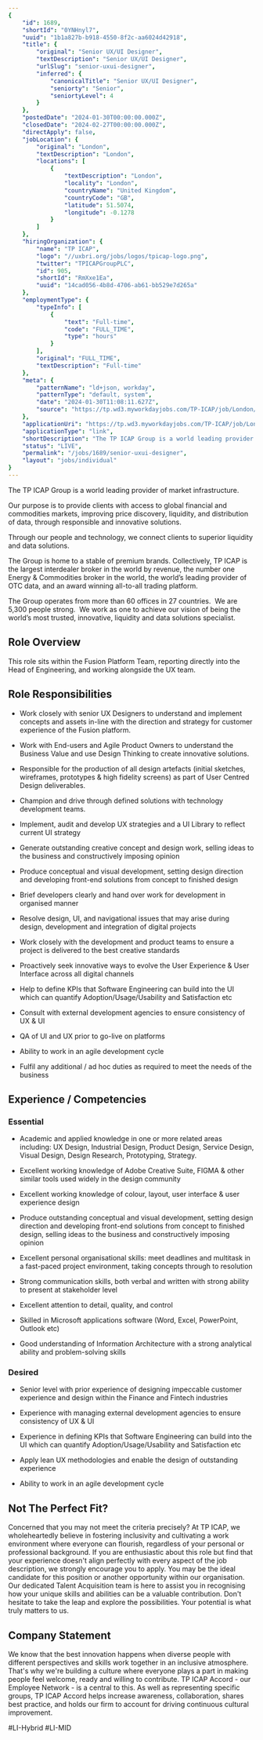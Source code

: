 ```yaml
---
{
	"id": 1689,
	"shortId": "0YNHnyl7",
	"uuid": "1b1a827b-b918-4550-8f2c-aa6024d42918",
	"title": {
		"original": "Senior UX/UI Designer",
		"textDescription": "Senior UX/UI Designer",
		"urlSlug": "senior-uxui-designer",
		"inferred": {
			"canonicalTitle": "Senior UX/UI Designer",
			"seniorty": "Senior",
			"seniortyLevel": 4
		}
	},
	"postedDate": "2024-01-30T00:00:00.000Z",
	"closedDate": "2024-02-27T00:00:00.000Z",
	"directApply": false,
	"jobLocation": {
		"original": "London",
		"textDescription": "London",
		"locations": [
			{
				"textDescription": "London",
				"locality": "London",
				"countryName": "United Kingdom",
				"countryCode": "GB",
				"latitude": 51.5074,
				"longitude": -0.1278
			}
		]
	},
	"hiringOrganization": {
		"name": "TP ICAP",
		"logo": "//uxbri.org/jobs/logos/tpicap-logo.png",
		"twitter": "TPICAPGroupPLC",
		"id": 905,
		"shortId": "RmXxe1Ea",
		"uuid": "14cad056-4b8d-4706-ab61-bb529e7d265a"
	},
	"employmentType": {
		"typeInfo": [
			{
				"text": "Full-time",
				"code": "FULL_TIME",
				"type": "hours"
			}
		],
		"original": "FULL_TIME",
		"textDescription": "Full-time"
	},
	"meta": {
		"patternName": "ld+json, workday",
		"patternType": "default, system",
		"date": "2024-01-30T11:08:11.627Z",
		"source": "https://tp.wd3.myworkdayjobs.com/TP-ICAP/job/London/Senior-UX-UI-Designer_R2055"
	},
	"applicationUri": "https://tp.wd3.myworkdayjobs.com/TP-ICAP/job/London/Senior-UX-UI-Designer_R2055/apply",
	"applicationType": "link",
	"shortDescription": "The TP ICAP Group is a world leading provider of market infrastructure. Our purpose is to provide clients with access to global financial and commodities markets, improving price discovery, liquidity",
	"status": "LIVE",
	"permalink": "/jobs/1689/senior-uxui-designer",
	"layout": "jobs/individual"
}
---
```

<p>The TP ICAP Group is a world leading provider of market infrastructure.</p><p>Our purpose is to provide clients with access to global financial and commodities markets, improving price discovery, liquidity, and distribution of data, through responsible and innovative solutions.</p><p>Through our people and technology, we connect clients to superior liquidity and data solutions.</p><p>The Group is home to a stable of premium brands. Collectively, TP ICAP is the largest interdealer broker in the world by revenue, the number one Energy &amp; Commodities broker in the world, the world’s leading provider of OTC data, and an award winning all-to-all trading platform.</p><p>The Group operates from more than 60 offices in 27 countries.&nbsp; We are 5,300 people strong.&nbsp; We work as one to achieve our vision of being the world’s most trusted, innovative, liquidity and data solutions specialist.</p><h2>Role Overview</h2><p>This role sits within the Fusion Platform Team, reporting directly into the Head of Engineering, and working alongside the UX team.</p><h2>Role Responsibilities</h2><ul><li><p>Work closely with senior UX Designers to understand and implement concepts and assets in-line with the direction and strategy for customer experience of the Fusion platform.</p></li><li><p>Work with End-users and Agile Product Owners to understand the Business Value and use Design Thinking to create innovative solutions.</p></li><li><p>Responsible for the production of all design artefacts (initial sketches, wireframes, prototypes &amp; high fidelity screens) as part of User Centred Design deliverables.</p></li><li><p>Champion and drive through defined solutions with technology development teams.</p></li><li><p>Implement, audit and develop UX strategies and a UI Library to reflect current UI strategy</p></li><li><p>Generate outstanding creative concept and design work, selling ideas to the business and constructively imposing opinion</p></li><li><p>Produce conceptual and visual development, setting design direction and developing front-end solutions from concept to finished design</p></li><li><p>Brief developers clearly and hand over work for development in organised manner</p></li><li><p>Resolve design, UI, and navigational issues that may arise during design, development and integration of digital projects</p></li><li><p>Work closely with the development and product teams to ensure a project is delivered to the best creative standards</p></li><li><p>Proactively seek innovative ways to evolve the User Experience &amp; User Interface across all digital channels</p></li><li><p>Help to define KPIs that Software Engineering can build into the UI which can quantify Adoption/Usage/Usability and Satisfaction etc</p></li><li><p>Consult with external development agencies to ensure consistency of UX &amp; UI</p></li><li><p>QA of UI and UX prior to go-live on platforms</p></li><li><p>Ability to work in an agile development cycle</p></li><li><p>Fulfil any additional / ad hoc duties as required to meet the needs of the business</p></li></ul><h2>Experience / Competencies</h2><h3>Essential</h3><ul><li><p>Academic and applied knowledge in one or more related areas including: UX Design, Industrial Design, Product Design, Service Design, Visual Design, Design Research, Prototyping, Strategy.</p></li><li><p>Excellent working knowledge of Adobe Creative Suite, FIGMA &amp; other similar tools used widely in the design community</p></li><li><p>Excellent working knowledge of colour, layout, user interface &amp; user experience design</p></li><li><p>Produce outstanding conceptual and visual development, setting design direction and developing front-end solutions from concept to finished design, selling ideas to the business and constructively imposing opinion</p></li><li><p>Excellent personal organisational skills: meet deadlines and multitask in a fast-paced project environment, taking concepts through to resolution</p></li><li><p>Strong communication skills, both verbal and written with strong ability to present at stakeholder level</p></li><li><p>Excellent attention to detail, quality, and control</p></li><li><p>Skilled in Microsoft applications software (Word, Excel, PowerPoint, Outlook etc)</p></li><li><p>Good understanding of Information Architecture with a strong analytical ability and problem-solving skills</p></li></ul><h3>Desired</h3><ul><li><p>Senior level with prior experience of designing impeccable customer experience and design within the Finance and Fintech industries</p></li><li><p>Experience with managing external development agencies to ensure consistency of UX &amp; UI</p></li><li><p>Experience in defining KPIs that Software Engineering can build into the UI which can quantify Adoption/Usage/Usability and Satisfaction etc</p></li><li><p>Apply lean UX methodologies and enable the design of outstanding experience</p></li><li><p>Ability to work in an agile development cycle</p></li></ul><h2>Not The Perfect Fit?</h2><p>Concerned that you may not meet the criteria precisely? At TP ICAP, we wholeheartedly believe in fostering inclusivity and cultivating a work environment where everyone can flourish, regardless of your personal or professional background. If you are enthusiastic about this role but find that your experience doesn't align perfectly with every aspect of the job description, we strongly encourage you to apply. You may be the ideal candidate for this position or another opportunity within our organisation. Our dedicated Talent Acquisition team is here to assist you in recognising how your unique skills and abilities can be a valuable contribution. Don't hesitate to take the leap and explore the possibilities. Your potential is what truly matters to us.</p><h2>Company Statement</h2><p>We know that the best innovation happens when diverse people with different perspectives and skills work together in an inclusive atmosphere. That's why we're building a culture where everyone plays a part in making people feel welcome, ready and willing to contribute. TP ICAP Accord - our Employee Network - is a central to this. As well as representing specific groups, TP ICAP Accord helps increase awareness, collaboration, shares best practice, and holds our firm to account for driving continuous cultural improvement.&nbsp;</p><p>#LI-Hybrid #LI-MID</p>
